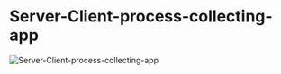 # Server-Client-process-collecting-app
![Server-Client-process-collecting-app](http://img.youtube.com/vi/<https://youtu.be/z-i__DIJxmw>/0.jpg)
